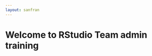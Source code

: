 ```yaml
---
layout: sanfran
---
```

# Welcome to RStudio Team admin training

<!-- <img src="/images/san-francisco.jfif"> -->